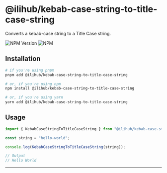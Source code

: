 # @ilihub/kebab-case-string-to-title-case-string

Converts a kebab-case string to a Title Case string.

![NPM Version](https://img.shields.io/npm/v/%40ilihub%2Fkebab-case-string-to-title-case-string?color=33cd56&logo=npm)
![NPM](https://img.shields.io/npm/l/%40ilihub%2Fkebab-case-string-to-title-case-string)

## Installation

```bash
# if you're using pnpm
pnpm add @ilihub/kebab-case-string-to-title-case-string

# or, if you're using npm
npm install @ilihub/kebab-case-string-to-title-case-string

# or, if you're using yarn
yarn add @ilihub/kebab-case-string-to-title-case-string
```

## Usage

```javascript
import { KebabCaseStringToTitleCaseString } from "@ilihub/kebab-case-string-to-title-case-string";

const string = "hello-world";

console.log(KebabCaseStringToTitleCaseString(string));

// Output
// Hello World
```

---

